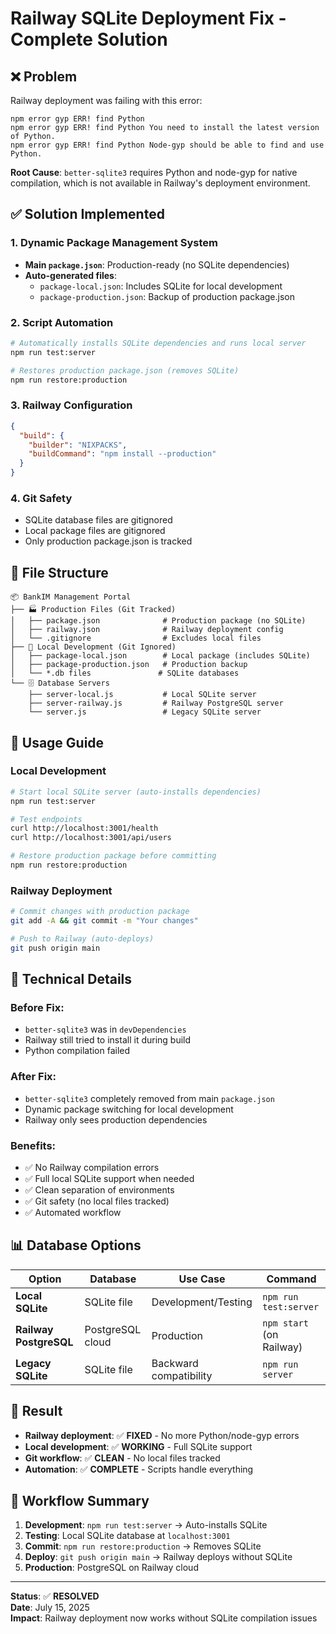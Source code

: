 # Railway SQLite Deployment Fix - Complete Solution

## ❌ Problem
Railway deployment was failing with this error:
```
npm error gyp ERR! find Python 
npm error gyp ERR! find Python You need to install the latest version of Python.
npm error gyp ERR! find Python Node-gyp should be able to find and use Python.
```

**Root Cause**: `better-sqlite3` requires Python and node-gyp for native compilation, which is not available in Railway's deployment environment.

## ✅ Solution Implemented

### 1. **Dynamic Package Management System**
- **Main `package.json`**: Production-ready (no SQLite dependencies)
- **Auto-generated files**:
  - `package-local.json`: Includes SQLite for local development
  - `package-production.json`: Backup of production package.json

### 2. **Script Automation**
```bash
# Automatically installs SQLite dependencies and runs local server
npm run test:server

# Restores production package.json (removes SQLite)
npm run restore:production
```

### 3. **Railway Configuration**
```json
{
  "build": {
    "builder": "NIXPACKS",
    "buildCommand": "npm install --production"
  }
}
```

### 4. **Git Safety**
- SQLite database files are gitignored
- Local package files are gitignored
- Only production package.json is tracked

## 📁 File Structure

```
📦 BankIM Management Portal
├── 🏭 Production Files (Git Tracked)
│   ├── package.json              # Production package (no SQLite)
│   ├── railway.json              # Railway deployment config
│   └── .gitignore                # Excludes local files
├── 🧪 Local Development (Git Ignored)
│   ├── package-local.json        # Local package (includes SQLite)
│   ├── package-production.json   # Production backup
│   └── *.db files               # SQLite databases
└── 🗄️ Database Servers
    ├── server-local.js           # Local SQLite server
    ├── server-railway.js         # Railway PostgreSQL server
    └── server.js                 # Legacy SQLite server
```

## 🚀 Usage Guide

### Local Development
```bash
# Start local SQLite server (auto-installs dependencies)
npm run test:server

# Test endpoints
curl http://localhost:3001/health
curl http://localhost:3001/api/users

# Restore production package before committing
npm run restore:production
```

### Railway Deployment
```bash
# Commit changes with production package
git add -A && git commit -m "Your changes"

# Push to Railway (auto-deploys)
git push origin main
```

## 🔧 Technical Details

### Before Fix:
- `better-sqlite3` was in `devDependencies`
- Railway still tried to install it during build
- Python compilation failed

### After Fix:
- `better-sqlite3` completely removed from main `package.json`
- Dynamic package switching for local development
- Railway only sees production dependencies

### Benefits:
- ✅ No Railway compilation errors
- ✅ Full local SQLite support when needed
- ✅ Clean separation of environments
- ✅ Git safety (no local files tracked)
- ✅ Automated workflow

## 📊 Database Options

| Option | Database | Use Case | Command |
|--------|----------|----------|---------|
| **Local SQLite** | SQLite file | Development/Testing | `npm run test:server` |
| **Railway PostgreSQL** | PostgreSQL cloud | Production | `npm start` (on Railway) |
| **Legacy SQLite** | SQLite file | Backward compatibility | `npm run server` |

## 🎯 Result
- **Railway deployment**: ✅ **FIXED** - No more Python/node-gyp errors
- **Local development**: ✅ **WORKING** - Full SQLite support
- **Git workflow**: ✅ **CLEAN** - No local files tracked
- **Automation**: ✅ **COMPLETE** - Scripts handle everything

## 🔄 Workflow Summary

1. **Development**: `npm run test:server` → Auto-installs SQLite
2. **Testing**: Local SQLite database at `localhost:3001`
3. **Commit**: `npm run restore:production` → Removes SQLite
4. **Deploy**: `git push origin main` → Railway deploys without SQLite
5. **Production**: PostgreSQL on Railway cloud

---

**Status**: ✅ **RESOLVED**  
**Date**: July 15, 2025  
**Impact**: Railway deployment now works without SQLite compilation issues 
 
 